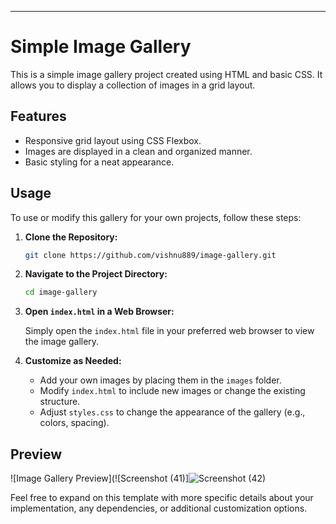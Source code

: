 

---

# Simple Image Gallery

This is a simple image gallery project created using HTML and basic CSS. It allows you to display a collection of images in a grid layout.

## Features

- Responsive grid layout using CSS Flexbox.
- Images are displayed in a clean and organized manner.
- Basic styling for a neat appearance.

## Usage

To use or modify this gallery for your own projects, follow these steps:

1. **Clone the Repository:**

   ```bash
   git clone https://github.com/vishnu889/image-gallery.git
   ```

2. **Navigate to the Project Directory:**

   ```bash
   cd image-gallery
   ```

3. **Open `index.html` in a Web Browser:**

   Simply open the `index.html` file in your preferred web browser to view the image gallery.

4. **Customize as Needed:**

   - Add your own images by placing them in the `images` folder.
   - Modify `index.html` to include new images or change the existing structure.
   - Adjust `styles.css` to change the appearance of the gallery (e.g., colors, spacing).

## Preview

![Image Gallery Preview](![Screenshot (41)]![Screenshot (42)](https://github.com/vishnu899/image___gallery/assets/173874095/5df13b62-4c80-4377-8a49-02e20f6acf94)



Feel free to expand on this template with more specific details about your implementation, any dependencies, or additional customization options.
